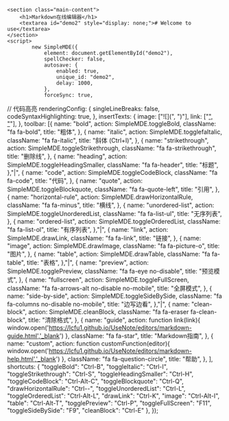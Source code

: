 <link rel="stylesheet" type="text/css" href="/{{ site.title }}/css/stylesheet.css" media="screen">
<link rel="stylesheet" href="/{{ site.title }}/css/simplemde.min.css">
<script src="/{{ site.title }}/js/simplemde.min.js"></script>
<!--代码高亮-->
<script src="https://cdn.jsdelivr.net/highlight.js/latest/highlight.min.js"></script>
<link rel="stylesheet" href="https://cdn.jsdelivr.net/highlight.js/latest/styles/github.min.css">
	
	<section class="main-content">
		<h1>Markdown在线编辑器</h1>
		<textarea id="demo2" style="display: none;"># Welcome to use</textarea>
	</section>
	<script>
			new SimpleMDE({
				element: document.getElementById("demo2"),
				spellChecker: false,
				autosave: {
					enabled: true,
					unique_id: "demo2",
					delay: 1000,
				},
				forceSync: true,
//				代码高亮
				renderingConfig: {
						singleLineBreaks: false,
						codeSyntaxHighlighting: true,
					},
				insertTexts: {
					image: ["![](", ")"],
					link: ["[", "]()"],
				},
				toolbar: [{
							name: "bold",
							action: SimpleMDE.toggleBold,
							className: "fa fa-bold",
							title: "粗体",
						},
						{
							name: "italic",
							action: SimpleMDE.togglefaItalic,
							className: "fa fa-italic",
							title: "斜体 (Ctrl+I)",
						},
						{
							name: "strikethrough",
							action: SimpleMDE.toggleStrikethrough,
							className: "fa fa-strikethrough",
							title: "删除线",
						},
						{
							name: "heading",
							action: SimpleMDE.toggleHeadingSmaller,
							className: "fa fa-header",
							title: "标题",
						},"|", 
						{
							name: "code",
							action: SimpleMDE.toggleCodeBlock,
							className: "fa fa-code",
							title: "代码",
						},
						{
							name: "quote",
							action: SimpleMDE.toggleBlockquote,
							className: "fa fa-quote-left",
							title: "引用",
						},
						{
							name: "horizontal-rule",
							action: SimpleMDE.drawHorizontalRule,
							className: "fa fa-minus",
							title: "横线",
						},
						{
							name: "unordered-list",
							action: SimpleMDE.toggleUnorderedList,
							className: "fa fa-list-ul",
							title: "无序列表",
						},
						{
							name: "ordered-list",
							action: SimpleMDE.toggleOrderedList,
							className: "fa fa-list-ol",
							title: "有序列表",
						},"|", 
						{
							name: "link",
							action: SimpleMDE.drawLink,
							className: "fa fa-link",
							title: "链接",
						},
						{
							name: "image",
							action: SimpleMDE.drawImage,
							className: "fa fa-picture-o",
							title: "图片",
						},
						{
							name: "table",
							action: SimpleMDE.drawTable,
							className: "fa fa-table",
							title: "表格",
						},"|", 
						{
							name: "preview",
							action: SimpleMDE.togglePreview,
							className: "fa fa-eye no-disable",
							title: "预览模式",
						},
						{
							name: "fullscreen",
							action: SimpleMDE.toggleFullScreen,
							className: "fa fa-arrows-alt no-disable no-mobile",
							title: "全屏模式",
						},
						{
							name: "side-by-side",
							action: SimpleMDE.toggleSideBySide,
							className: "fa fa-columns no-disable no-mobile",
							title: "边写边看",
						},"|", 
						{
							name: "clean-block",
							action: SimpleMDE.cleanBlock,
							className: "fa fa-eraser fa-clean-block",
							title: "清除格式",
						},
						{
							name: "guide",
							action: function link(link){
								window.open('https://lcfu1.github.io/UseNote/editors/markdown-guide.html','_blank')
							},
							className: "fa fa-star",
							title: "Markdown指南",
						},
						{
							name: "custom",
							action: function customFunction(editor){
								window.open('https://lcfu1.github.io/UseNote/editors/markdown-help.html','_blank')
							},
							className: "fa fa-question-circle",
							title: "帮助",
						},
					],
					shortcuts: {
						"toggleBold": "Ctrl-B",
						"toggleItalic": "Ctrl-I",
						"toggleStrikethrough": "Ctrl-S",
						"toggleHeadingSmaller": "Ctrl-H",
						"toggleCodeBlock": "Ctrl-Alt-C",
						"toggleBlockquote": "Ctrl-Q",
						"drawHorizontalRule": "Ctrl--",
						"toggleUnorderedList": "Ctrl-L",
						"toggleOrderedList": "Ctrl-Alt-L",
						"drawLink": "Ctrl-K",
						"image": "Ctrl-Alt-I",
						"table": "Ctrl-Alt-T",
						"togglePreview": "Ctrl-P",
						"toggleFullScreen": "F11",
						"toggleSideBySide": "F9",
						"cleanBlock": "Ctrl-E"
					},
				});
	</script>